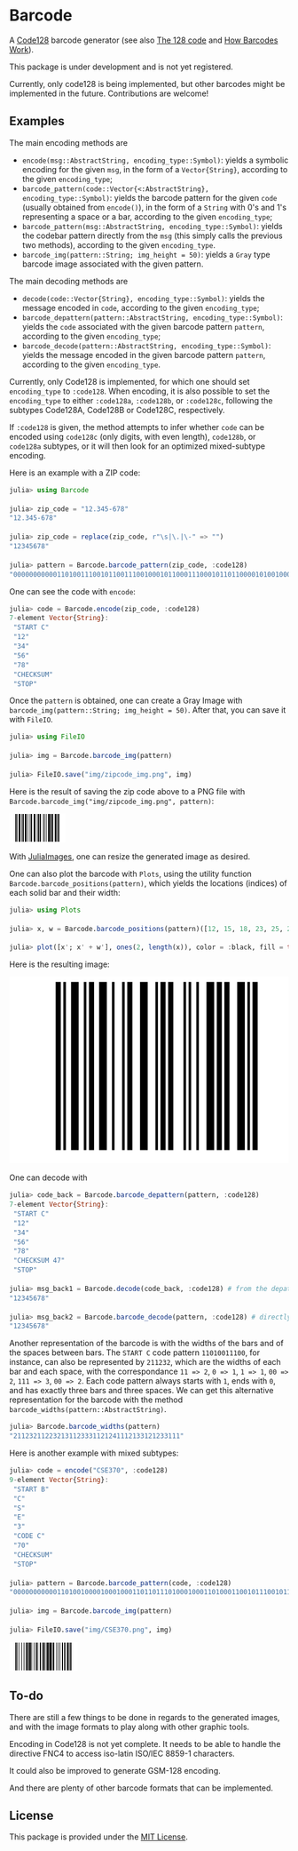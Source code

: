 # Barcode

A [Code128](https://en.wikipedia.org/wiki/Code_128) barcode generator (see also [The 128 code](http://grandzebu.net/informatique/codbar-en/code128.htm) and [How Barcodes Work](https://courses.cs.washington.edu/courses/cse370/01au/minirproject/BarcodeBattlers/barcodes.html)).

This package is under development and is not yet registered.

Currently, only code128 is being implemented, but other barcodes might be implemented in the future. Contributions are welcome!

## Examples

The main encoding methods are 

* `encode(msg::AbstractString, encoding_type::Symbol)`: yields a symbolic encoding for the given `msg`, in the form of a `Vector{String}`, according to the given `encoding_type`;
* `barcode_pattern(code::Vector{<:AbstractString}, encoding_type::Symbol)`: yields the barcode pattern for the given `code` (usually obtained from `encode()`), in the form of a `String` with 0's and 1's representing a space or a bar, according to the given `encoding_type`;
* `barcode_pattern(msg::AbstractString, encoding_type::Symbol)`: yields the codebar pattern directly from the `msg` (this simply calls the previous two methods), according to the given `encoding_type`.
* `barcode_img(pattern::String; img_height = 50)`: yields a `Gray` type barcode image associated with the given pattern.

The main decoding methods are
* `decode(code::Vector{String}, encoding_type::Symbol)`: yields the message encoded in `code`, according to the given `encoding_type`;
* `barcode_depattern(pattern::AbstractString, encoding_type::Symbol)`: yields the `code` associated with the given barcode pattern `pattern`, according to the given `encoding_type`;
* `barcode_decode(pattern::AbstractString, encoding_type::Symbol)`: yields the message encoded in the given barcode pattern `pattern`, according to the given `encoding_type`.


Currently, only Code128 is implemented, for which one should set `encoding_type` to `:code128`. When encoding, it is also possible to set the `encoding_type` to either `:code128a`, `:code128b`, or `:code128c`, following the subtypes Code128A, Code128B or Code128C, respectively.

If `:code128` is given, the method attempts to infer whether `code` can be encoded using `code128c` (only digits, with even length), `code128b`, or `code128a` subtypes, or it will then look for an optimized mixed-subtype encoding.

Here is an example with a ZIP code:

```julia
julia> using Barcode

julia> zip_code = "12.345-678"
"12.345-678"

julia> zip_code = replace(zip_code, r"\s|\.|\-" => "")
"12345678"

julia> pattern = Barcode.barcode_pattern(zip_code, :code128)
"00000000000110100111001011001110010001011000111000101101100001010010001110110110001110101100000000000"
```

One can see the code with `encode`:

```julia
julia> code = Barcode.encode(zip_code, :code128)
7-element Vector{String}:
 "START C"
 "12"
 "34"
 "56"
 "78"
 "CHECKSUM"
 "STOP"
```

Once the `pattern` is obtained, one can create a Gray Image with `barcode_img(pattern::String; img_height = 50)`. After that, you can save it with `FileIO`.

```julia
julia> using FileIO

julia> img = Barcode.barcode_img(pattern)

julia> FileIO.save("img/zipcode_img.png", img)
```

Here is the result of saving the zip code above to a PNG file with `Barcode.barcode_img("img/zipcode_img.png", pattern)`:

![Zip Code 12.345-678](img/zipcode_img.png)

With [JuliaImages](https://juliaimages.org/stable/), one can resize the generated image as desired.

One can also plot the barcode with `Plots`, using the utility function `Barcode.barcode_positions(pattern)`, which yields the locations (indices) of each solid bar and their width:

```julia
julia> using Plots

julia> x, w = Barcode.barcode_positions(pattern)([12, 15, 18, 23, 25, 29, 34, 38, 40, 45  …  56, 62, 64, 67, 71, 75, 78, 83, 87, 89], [2, 1, 3, 1, 2, 3, 1, 1, 2, 3  …  2, 1, 1, 1, 3, 2, 2, 3, 1, 2])

julia> plot([x'; x' + w'], ones(2, length(x)), color = :black, fill = true, xlims = (1, length(pattern)),  ylims = (0, 1), border = :none, legend = nothing)
```

Here is the resulting image:

![Zip Code 12.345-678 with Plots.jl](img/zipcode_plot.png)

One can decode with

```julia
julia> code_back = Barcode.barcode_depattern(pattern, :code128)
7-element Vector{String}:
 "START C"
 "12"
 "34"
 "56"
 "78"
 "CHECKSUM 47"
 "STOP"

julia> msg_back1 = Barcode.decode(code_back, :code128) # from the depatterned code
"12345678"

julia> msg_back2 = Barcode.barcode_decode(pattern, :code128) # directly from pattern
"12345678"
```

Another representation of the barcode is with the widths of the bars and of the spaces between bars. The `START C` code pattern `11010011100`, for instance, can also be represented by `211232`, which are the widths of each bar and each space, with the correspondance `11 => 2`, `0 => 1`, `1 => 1`, `00 => 2`, `111 => 3`, `00 => 2`. Each code pattern always starts with `1`, ends with `0`, and has exactly three bars and three spaces. We can get this alternative representation for the barcode with the method `barcode_widths(pattern::AbstractString)`.

```julia
julia> Barcode.barcode_widths(pattern)
"211232112232131123331121241112133121233111"
```

Here is another example with mixed subtypes:

```julia
julia> code = encode("CSE370", :code128)
9-element Vector{String}:
 "START B"
 "C"
 "S"
 "E"
 "3"
 "CODE C"
 "70"
 "CHECKSUM"
 "STOP"

julia> pattern = Barcode.barcode_pattern(code, :code128)
"000000000001101001000010001000110110111010001000110100011001011100101110111101011000010010010001100110001110101100000000000"

julia> img = Barcode.barcode_img(pattern)

julia> FileIO.save("img/CSE370.png", img)
```

![CSE370](img/CSE370.png)

## To-do

There are still a few things to be done in regards to the generated images, and with the image formats to play along with other graphic tools.

Encoding in Code128 is not yet complete. It needs to be able to handle the directive FNC4 to access iso-latin ISO/IEC 8859-1 characters.

It could also be improved to generate GSM-128 encoding.

And there are plenty of other barcode formats that can be implemented.

## License

This package is provided under the [MIT License](LICENSE).
